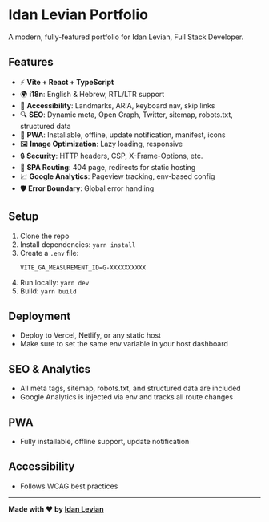 # Idan Levian Portfolio

A modern, fully-featured portfolio for Idan Levian, Full Stack Developer.

## Features
- ⚡️ **Vite + React + TypeScript**
- 🌍 **i18n**: English & Hebrew, RTL/LTR support
- 🦾 **Accessibility**: Landmarks, ARIA, keyboard nav, skip links
- 🔍 **SEO**: Dynamic meta, Open Graph, Twitter, sitemap, robots.txt, structured data
- 📱 **PWA**: Installable, offline, update notification, manifest, icons
- 🖼️ **Image Optimization**: Lazy loading, responsive
- 🔒 **Security**: HTTP headers, CSP, X-Frame-Options, etc.
- 🧭 **SPA Routing**: 404 page, redirects for static hosting
- 📈 **Google Analytics**: Pageview tracking, env-based config
- 🛡️ **Error Boundary**: Global error handling

## Setup
1. Clone the repo
2. Install dependencies: `yarn install`
3. Create a `.env` file:
   ```
   VITE_GA_MEASUREMENT_ID=G-XXXXXXXXXX
   ```
4. Run locally: `yarn dev`
5. Build: `yarn build`

## Deployment
- Deploy to Vercel, Netlify, or any static host
- Make sure to set the same env variable in your host dashboard

## SEO & Analytics
- All meta tags, sitemap, robots.txt, and structured data are included
- Google Analytics is injected via env and tracks all route changes

## PWA
- Fully installable, offline support, update notification

## Accessibility
- Follows WCAG best practices

---

**Made with ❤️ by [Idan Levian](https://idanlevian.com)**
